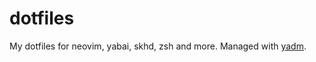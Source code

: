 # dotfiles
My dotfiles for neovim, yabai, skhd, zsh and more. Managed with [yadm](https://yadm.io/).
